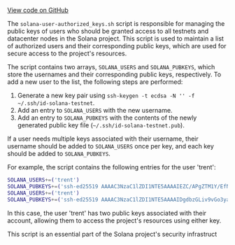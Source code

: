 [View code on GitHub](https://github.com/solana-labs/solana/blob/master/net/scripts/solana-user-authorized_keys.sh)

The `solana-user-authorized_keys.sh` script is responsible for managing the public keys of users who should be granted access to all testnets and datacenter nodes in the Solana project. This script is used to maintain a list of authorized users and their corresponding public keys, which are used for secure access to the project's resources.

The script contains two arrays, `SOLANA_USERS` and `SOLANA_PUBKEYS`, which store the usernames and their corresponding public keys, respectively. To add a new user to the list, the following steps are performed:

1. Generate a new key pair using `ssh-keygen -t ecdsa -N '' -f ~/.ssh/id-solana-testnet`.
2. Add an entry to `SOLANA_USERS` with the new username.
3. Add an entry to `SOLANA_PUBKEYS` with the contents of the newly generated public key file (`~/.ssh/id-solana-testnet.pub`).

If a user needs multiple keys associated with their username, their username should be added to `SOLANA_USERS` once per key, and each key should be added to `SOLANA_PUBKEYS`.

For example, the script contains the following entries for the user 'trent':

```bash
SOLANA_USERS+=('trent')
SOLANA_PUBKEYS+=('ssh-ed25519 AAAAC3NzaC1lZDI1NTE5AAAAIEZC/APgZTM1Y/EfNnCHr+BQN+SN4KWfpyGkwMg+nXdC trent@fry')
SOLANA_USERS+=('trent')
SOLANA_PUBKEYS+=('ssh-ed25519 AAAAC3NzaC1lZDI1NTE5AAAAIDgdbzGLiv9vGo3yaJGzxO3Q2/w5TS4Km2sFGQFWGFIJ trent@farnsworth')
```

In this case, the user 'trent' has two public keys associated with their account, allowing them to access the project's resources using either key.

This script is an essential part of the Solana project's security infrastruct